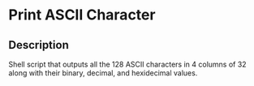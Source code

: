 # Print ASCII Character

## Description

Shell script that outputs all the 128 ASCII characters in 4 columns of 32 along with their binary, decimal, and hexidecimal values.

